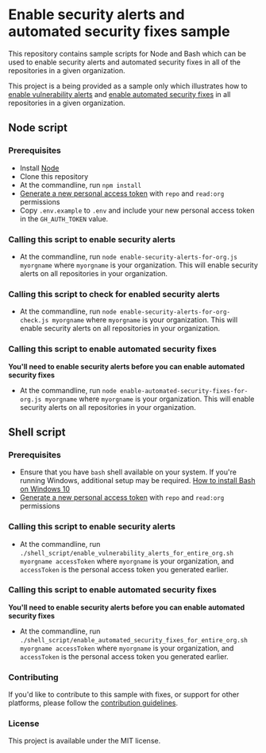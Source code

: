 # Enable security alerts and automated security fixes sample
This repository contains sample scripts for Node and Bash which can be used to enable security alerts and automated security fixes in all of the repositories in a given organization.

This project is a being provided as a sample only which illustrates how to [enable vulnerability alerts](https://developer.github.com/v3/repos/#enable-vulnerability-alerts) and [enable automated security fixes](https://developer.github.com/v3/repos/#enable-automated-security-fixes) in all repositories in a given organization.

## Node script

### Prerequisites
* Install [Node](https://nodejs.org/en/)
* Clone this repository
* At the commandline, run `npm install`
* [Generate a new personal access token](https://github.com/settings/tokens) with `repo` and `read:org` permissions
* Copy `.env.example` to `.env` and include your new personal access token in the `GH_AUTH_TOKEN` value.

### Calling this script to enable security alerts
* At the commandline, run `node enable-security-alerts-for-org.js myorgname` where `myorgname` is your organization. This will enable security alerts on all repositories in your organization.

### Calling this script to check for enabled security alerts
* At the commandline, run `node enable-security-alerts-for-org-check.js myorgname` where `myorgname` is your organization. This will enable security alerts on all repositories in your organization.

### Calling this script to enable automated security fixes

**You'll need to enable security alerts before you can enable automated security fixes**

* At the commandline, run `node enable-automated-security-fixes-for-org.js myorgname` where `myorgname` is your organization. This will enable security alerts on all repositories in your organization.

## Shell script

### Prerequisites
* Ensure that you have `bash` shell available on your system. If you're running Windows, additional setup may be required. [How to install Bash on Windows 10](https://www.windowscentral.com/how-install-bash-shell-command-line-windows-10)
* [Generate a new personal access token](https://github.com/settings/tokens) with `repo` and `read:org` permissions

### Calling this script to enable security alerts
* At the commandline, run `./shell_script/enable_vulnerability_alerts_for_entire_org.sh myorgname accessToken` where `myorgname` is your organization, and `accessToken` is the personal access token you generated earlier.

### Calling this script to enable automated security fixes

**You'll need to enable security alerts before you can enable automated security fixes**

* At the commandline, run `./shell_script/enable_automated_security_fixes_for_entire_org.sh myorgname accessToken` where `myorgname` is your organization, and `accessToken` is the personal access token you generated earlier.

### Contributing
If you'd like to contribute to this sample with fixes, or support for other platforms, please follow the [contribution guidelines](CONTRIBUTING.md).

### License
This project is available under the MIT license.
